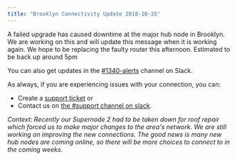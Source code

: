 ```yaml
---
title: "Brooklyn Connectivity Update 2018-10-25"
---
```


A failed upgrade has caused downtime at the major hub node in Brooklyn. We are working on this and will update this message when it is working again. We hope to be replacing the faulty router this afternoon. Estimated to be back up around 5pm

You can also get updates in the [#1340-alerts](https://nycmesh.slack.com/messages/CBK1FR63A/) channel on Slack.

As always, if you are experiencing issues with your connection, you can:
  - Create a [support ticket](/support) or 
  - Contact us on [the #support channel on slack](https://nycmesh.slack.com/messages/C679UKBUK). 

_Context: Recently our Supernode 2 had to be taken down for roof repair which forced us to make major changes to the area's network. We are still working on improving the new connections. The good news is many new hub nodes are coming online, so there will be more choices to connect to in the coming weeks._ 


